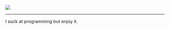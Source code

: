 ![](https://cdn.7tv.app/emote/01GDGK795G000CF58E0FY6XT24/4x.avif)

---

I suck at programming but enjoy it.
